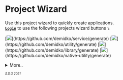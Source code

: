 # Project Wizard

Use this project wizard to quickly create applications.  
[**`Login`**](https://github.com/login) to use the following projects wizard buttons ⤵

[![](https://img.shields.io/badge/microservice%20(Kotlin,%20Ktor,%20Gradle)-darkblue?style=for-the-badge&logo=kotlin)](https://github.com/demidko/service/generate)  
[![](https://img.shields.io/badge/utility%20(Kotlin,%20Gradle,%20GraalVM)-darkgray?style=for-the-badge&logo=kotlin&logoColor=green)](https://github.com/demidko/utility/generate)  
[![](https://img.shields.io/badge/library%20(Kotlin,%20Gradle,%20Maven)-EA7100?style=for-the-badge&logo=java)](https://github.com/demidko/library/generate)  
[![](https://img.shields.io/badge/utility%20(C++,%20Xmake)-black?style=for-the-badge&logo=cplusplus)](https://github.com/demidko/native-utility/generate)
<details>
  <summary>More..</summary>
  &nbsp
  
  [![](https://img.shields.io/badge/telegram%20Bot%20(Kotlin,%20Gradle)-blue?style=for-the-badge&logo=telegram)](https://github.com/demidko/telegram/generate)  
  [![](https://img.shields.io/badge/web%20application%20(Kotlin,%20KWeb,%20Gradle)-darkviolet?style=for-the-badge&logo=kotlin&logoColor=violet)](https://github.com/demidko/web/generate)  
  [![](https://img.shields.io/badge/android%20application%20(Kotlin,%20Jetpack,%20Gradle)-darkgreen?style=for-the-badge&logo=android)](https://github.com/demidko/android/generate)  
  [![](https://img.shields.io/badge/desktop%20application%20(Kotlin,%20Jetpack,%20Gradle)-brown?style=for-the-badge&logo=kotlin)](https://github.com/demidko/desktop/generate)  
  [![](https://img.shields.io/badge/utility%20(C++,%20Conan,%20CMake)-003E54?style=for-the-badge&logo=cmake)](https://github.com/demidko/cmake-utility/generate)  
  [![](https://img.shields.io/badge/library%20(C++,%20Conan,%20CMake)-003E54?style=for-the-badge&logo=cmake)](https://github.com/demidko/native-library/generate)  
  [![](https://img.shields.io/badge/utility%20(C++,%20VCPKG,%20CMake)-gray?style=for-the-badge&logo=microsoft)](https://github.com/demidko/vcpkg-utility/generate) 
</details>

<sub><sup>_S.D.G 2021_</sup></sub>
